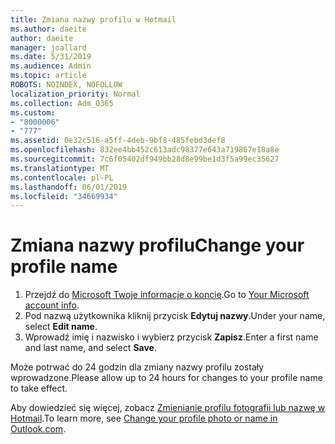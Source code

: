```yaml
---
title: Zmiana nazwy profilu w Hotmail
ms.author: daeite
author: daeite
manager: joallard
ms.date: 5/31/2019
ms.audience: Admin
ms.topic: article
ROBOTS: NOINDEX, NOFOLLOW
localization_priority: Normal
ms.collection: Adm_O365
ms.custom:
- "8000006"
- "777"
ms.assetid: 0e32c516-a5ff-4deb-9bf8-485febd3def8
ms.openlocfilehash: 832ee4bb452c613adc98377e643a719867e18a8e
ms.sourcegitcommit: 7c6f05402df949bb28d8e99be1d3f5a99ec35627
ms.translationtype: MT
ms.contentlocale: pl-PL
ms.lasthandoff: 06/01/2019
ms.locfileid: "34669934"
---
```

# <a name="change-your-profile-name"></a><span data-ttu-id="e7817-102">Zmiana nazwy profilu</span><span class="sxs-lookup"><span data-stu-id="e7817-102">Change your profile name</span></span>

1. <span data-ttu-id="e7817-103">Przejdź do [Microsoft Twoje informacje o koncie](https://go.microsoft.com/fwlink/p/?linkid=860841).</span><span class="sxs-lookup"><span data-stu-id="e7817-103">Go to [Your Microsoft account info](https://go.microsoft.com/fwlink/p/?linkid=860841).</span></span>
2. <span data-ttu-id="e7817-104">Pod nazwą użytkownika kliknij przycisk **Edytuj nazwy**.</span><span class="sxs-lookup"><span data-stu-id="e7817-104">Under your name, select **Edit name**.</span></span>
3. <span data-ttu-id="e7817-105">Wprowadź imię i nazwisko i wybierz przycisk **Zapisz**.</span><span class="sxs-lookup"><span data-stu-id="e7817-105">Enter a first name and last name, and select **Save**.</span></span>

<span data-ttu-id="e7817-106">Może potrwać do 24 godzin dla zmiany nazwy profilu zostały wprowadzone.</span><span class="sxs-lookup"><span data-stu-id="e7817-106">Please allow up to 24 hours for changes to your profile name to take effect.</span></span>
  
<span data-ttu-id="e7817-107">Aby dowiedzieć się więcej, zobacz [Zmienianie profilu fotografii lub nazwę w Hotmail](https://go.microsoft.com/fwlink/?linkid=873110).</span><span class="sxs-lookup"><span data-stu-id="e7817-107">To learn more, see [Change your profile photo or name in Outlook.com](https://go.microsoft.com/fwlink/?linkid=873110).</span></span>